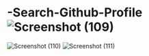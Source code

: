 # -Search-Github-Profile![Screenshot (109)](https://github.com/JagdishJR7/-Search-Github-Profile/assets/122378408/97a1d18a-f28a-4749-942d-15f855a52cd6)
![Screenshot (110)](https://github.com/JagdishJR7/-Search-Github-Profile/assets/122378408/33a86710-e7df-49e6-9333-9b326800803d)
![Screenshot (111)](https://github.com/JagdishJR7/-Search-Github-Profile/assets/122378408/471429aa-b595-48ba-b5fb-b07db0d399c3)

